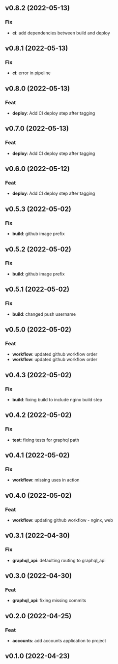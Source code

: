 ## v0.8.2 (2022-05-13)

### Fix

- **ci**: add dependencies between build and deploy

## v0.8.1 (2022-05-13)

### Fix

- **ci**: error in pipeline

## v0.8.0 (2022-05-13)

### Feat

- **deploy**: Add CI deploy step after tagging

## v0.7.0 (2022-05-13)

### Feat

- **deploy**: Add CI deploy step after tagging

## v0.6.0 (2022-05-12)

### Feat

- **deploy**: Add CI deploy step after tagging

## v0.5.3 (2022-05-02)

### Fix

- **build**: github image prefix

## v0.5.2 (2022-05-02)

### Fix

- **build**: github image prefix

## v0.5.1 (2022-05-02)

### Fix

- **build**: changed push username

## v0.5.0 (2022-05-02)

### Feat

- **workflow**: updated github workflow order
- **workflow**: updated github workflow order

## v0.4.3 (2022-05-02)

### Fix

- **build**: fixing build to include nginx build step

## v0.4.2 (2022-05-02)

### Fix

- **test**: fixing tests for graphql path

## v0.4.1 (2022-05-02)

### Fix

- **workflow**: missing uses in action

## v0.4.0 (2022-05-02)

### Feat

- **workflow**: updating github workflow - nginx, web

## v0.3.1 (2022-04-30)

### Fix

- **graphql_api**: defaulting routing to graphql_api

## v0.3.0 (2022-04-30)

### Feat

- **graphql_api**: fixing missing commits

## v0.2.0 (2022-04-25)

### Feat

- **accounts**: add accounts application to project

## v0.1.0 (2022-04-23)
